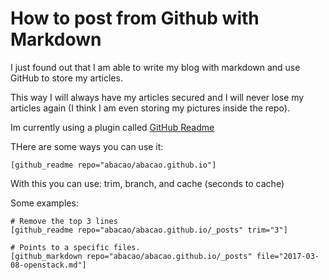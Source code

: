 # How to post from Github with Markdown

I just found out that I am able to write my blog with markdown and use GitHub to store my articles.

This way I will always have my articles secured and I will never lose my articles again (I think I am even storing my pictures inside the repo).

Im currently using a plugin called [GitHub Readme](https://wordpress.org/plugins/github-readme/)

THere are some ways you can use it:
```
[github_readme repo="abacao/abacao.github.io"]
```
With this you can use: trim, branch, and cache (seconds to cache)

Some examples:
```
# Remove the top 3 lines
[github_readme repo="abacao/abacao.github.io/_posts" trim="3"]

# Points to a specific files.
[github_markdown repo="abacao/abacao.github.io/_posts" file="2017-03-08-openstack.md"]
```
